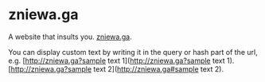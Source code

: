 # zniewa.ga
A website that insults you.
[zniewa.ga](http://zniewa.ga).

You can display custom text by writing it in the query or hash part of the url, e.g.
[http://zniewa.ga?sample text 1](http://zniewa.ga?sample text 1).
[http://zniewa.ga?sample text 2](http://zniewa.ga#sample text 2).
